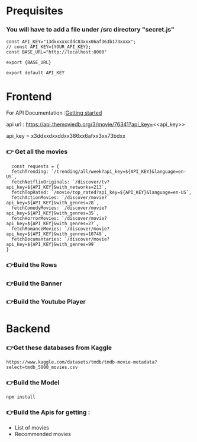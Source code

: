 # Prequisites

### You will have to add a file under /src directory "secret.js"
```
const API_KEY="13dxxxxxcddc83xxx06af363b173xxxx";
// const API_KEY={YOUR_API_KEY};
const BASE_URL="http://localhost:8000"

export {BASE_URL}

export default API_KEY

```


# Frontend 
For API Documentation :[Getting started](https://developers.themoviedb.org/3/getting-started/introduction)

 api url : https://api.themoviedb.org/3/movie/76341?api_key=<<api_key>>

 api_key = x3ddxxdxxddxx386xx6afxx3xx73bdxx

### 👉 Get all the movies

```
  const requests = {
  fetchTrending: `/trending/all/week?api_key=${API_KEY}&language=en-US`,
  fetchNetflixOriginals: `/discover/tv?api_key=${API_KEY}&with_networks=213`,
  fetchTopRated: `/movie/top_rated?api_key=${API_KEY}&language=en-US`,
  fetchActionMovies: `/discover/movie?api_key=${API_KEY}&with_genres=28`,
  fetchComedyMovies: `/discover/movie?api_key=${API_KEY}&with_genres=35`,
  fetchHorrorMovies: `/discover/movie?api_key=${API_KEY}&with_genres=27`,
  fetchRomanceMovies: `/discover/movie?api_key=${API_KEY}&with_genres=10749`,
  fetchDocumantaries: `/discover/movie?api_key=${API_KEY}&with_genres=99`
}

```


### 👉Build the Rows

### 👉Build the Banner

### 👉Build the Youtube Player

# Backend 

### 👉Get these databases from Kaggle
```https://www.kaggle.com/datasets/tmdb/tmdb-movie-metadata?select=tmdb_5000_movies.csv```

### 👉Build the Model
```npm install```

### 👉Build the Apis for getting :
 - List of movies
 - Recommended movies
 



